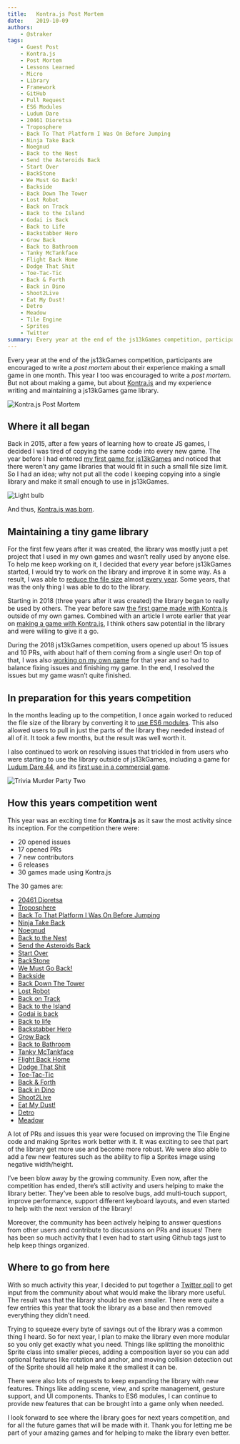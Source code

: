 ```yaml
---
title:   Kontra.js Post Mortem
date:    2019-10-09
authors:
	- @straker
tags:
	- Guest Post
	- Kontra.js
	- Post Mortem
	- Lessons Learned
	- Micro
	- Library
	- Framework
	- GitHub
	- Pull Request
	- ES6 Modules
	- Ludum Dare
	- 20461 Dioretsa
	- Troposphere
	- Back To That Platform I Was On Before Jumping
	- Ninja Take Back
	- Noegnud
	- Back to the Nest
	- Send the Asteroids Back
	- Start Over
	- BackStone
	- We Must Go Back!
	- Backside
	- Back Down The Tower
	- Lost Robot
	- Back on Track
	- Back to the Island
	- Godai is Back
	- Back to Life
	- Backstabber Hero
	- Grow Back
	- Back to Bathroom
	- Tanky McTankface
	- Flight Back Home
	- Dodge That Shit
	- Toe-Tac-Tic
	- Back & Forth
	- Back in Dino
	- Shoot2Live
	- Eat My Dust!
	- Detro
	- Meadow
	- Tile Engine
	- Sprites
	- Twitter
summary: Every year at the end of the js13kGames competition, participants are encouraged to write a post mortem about their experience making a small game in one month. This year I too was encouraged to write a post mortem. But not about making a game, but about Kontra.js and my experience writing and maintaining a js13kGames game library.
---
```


Every year at the end of the js13kGames competition, participants are encouraged to write a _post mortem_ about their experience making a small game in one month. This year I too was encouraged to write a _post mortem_. But not about making a game, but about [Kontra.js](//straker.github.io/kontra/) and my experience writing and maintaining a js13kGames game library.

![Kontra.js Post Mortem](kontrajs-post-mortem.png)

## Where it all began

Back in 2015, after a few years of learning how to create JS games, I decided I was tired of copying the same code into every new game. The year before I had entered [my first game for js13kGames](//js13kgames.com/entries/terraform) and noticed that there weren’t any game libraries that would fit in such a small file size limit. So I had an idea; why not put all the code I keeping copying into a single library and make it small enough to use in js13kGames.

![Light bulb](light-bulb.gif)

And thus, [Kontra.js was born](//github.com/straker/kontra/tree/beebe66965af1a18448a0a8815b5b6e1113ea783).

## Maintaining a tiny game library

For the first few years after it was created, the library was mostly just a pet project that I used in my own games and wasn’t really used by anyone else. To help me keep working on it, I decided that every year before js13kGames started, I would try to work on the library and improve it in some way. As a result, I was able to [reduce the file size](//github.com/straker/kontra/releases/tag/3.0.0) almost [every year](//github.com/straker/kontra/releases/tag/v4.0.0). Some years, that was the only thing I was able to do to the library.

Starting in 2018 (three years after it was created) the library began to really be used by others. The year before saw [the first game made with Kontra.js](//js13kgames.com/entries/a-day-in-the-life) outside of my own games. Combined with an article I wrote earlier that year on [making a game with Kontra.js](//medium.com/web-maker/making-asteroids-with-kontra-js-and-web-maker-95559d39b45f), I think others saw potential in the library and were willing to give it a go.

During the 2018 js13kGames competition, users opened up about 15 issues and 10 PRs, with about half of them coming from a single user! On top of that, I was also [working on my own game](//2019.js13kgames.com/entries/audio-dash) for that year and so had to balance fixing issues and finishing my game. In the end, I resolved the issues but my game wasn’t quite finished.

## In preparation for this years competition

In the months leading up to the competition, I once again worked to reduced the file size of the library by converting it to [use ES6 modules](//github.com/straker/kontra/releases/tag/v6.0.0). This also allowed users to pull in just the parts of the library they needed instead of all of it. It took a few months, but the result was well worth it.

I also continued to work on resolving issues that trickled in from users who were starting to use the library outside of js13kGames, including a game for [Ludum Dare 44](//ldjam.com/events/ludum-dare/44/snek-farm), and its [first use in a commercial game](//jackboxgames.com/trivia-murder-party-two/).

![Trivia Murder Party Two](trivia-murder-party-two.gif)

## How this years competition went

This year was an exciting time for **Kontra.js** as it saw the most activity since its inception. For the competition there were:

* 20 opened issues
* 17 opened PRs
* 7 new contributors
* 6 releases
* 30 games made using Kontra.js

The 30 games are:

* [20461 Dioretsa](//js13kgames.com/entries/20461-dioretsa)
* [Troposphere](//js13kgames.com/entries/troposphere)
* [Back To That Platform I Was On Before Jumping](//js13kgames.com/entries/back-to-that-platform-i-was-on-before-jumping)
* [Ninja Take Back](//js13kgames.com/entries/ninja-take-back)
* [Noegnud](//js13kgames.com/entries/noegnud)
* [Back to the Nest](//js13kgames.com/entries/back-to-the-nest)
* [Send the Asteroids Back](//js13kgames.com/entries/send-the-asteroids-back)
* [Start Over](//js13kgames.com/entries/start-over)
* [BackStone](//js13kgames.com/entries/backstone)
* [We Must Go Back!](//js13kgames.com/entries/we-must-go-back)
* [Backside](//js13kgames.com/entries/backside)
* [Back Down The Tower](//js13kgames.com/entries/back-down-the-tower)
* [Lost Robot](//js13kgames.com/entries/lost-robot)
* [Back on Track](//js13kgames.com/entries/back-on-track)
* [Back to the Island](//js13kgames.com/entries/back-to-the-island)
* [Godai is back](//js13kgames.com/entries/godai-is-back)
* [Back to life](//js13kgames.com/entries/back-to-life)
* [Backstabber Hero](//js13kgames.com/entries/backstabber-hero)
* [Grow Back](//js13kgames.com/entries/grow-back)
* [Back to Bathroom](//js13kgames.com/entries/back-to-bathroom)
* [Tanky McTankface](//js13kgames.com/entries/tanky-mctankface)
* [Flight Back Home](//js13kgames.com/entries/flight-back-home)
* [Dodge That Shit](//js13kgames.com/entries/dodge-that-shit)
* [Toe-Tac-Tic](//js13kgames.com/entries/toe-tac-tic)
* [Back & Forth](//js13kgames.com/entries/back-forth)
* [Back in Dino](//js13kgames.com/entries/back-in-dino)
* [Shoot2Live](//js13kgames.com/entries/shoot2live)
* [Eat My Dust!](//js13kgames.com/entries/eat-my-dust)
* [Detro](//js13kgames.com/entries/detro)
* [Meadow](//js13kgames.com/entries/meadow)

A lot of PRs and issues this year were focused on improving the Tile Engine code and making Sprites work better with it. It was exciting to see that part of the library get more use and become more robust. We were also able to add a few new features such as the ability to flip a Sprites image using negative width/height.

I’ve been blow away by the growing community. Even now, after the competition has ended, there’s still activity and users helping to make the library better. They’ve been able to resolve bugs, add multi-touch support, improve performance, support different keyboard layouts, and even started to help with the next version of the library!

Moreover, the community has been actively helping to answer questions from other users and contribute to discussions on PRs and issues! There has been so much activity that I even had to start using Github tags just to help keep things organized.

## Where to go from here

With so much activity this year, I decided to put together a [Twitter poll](//twitter.com/StevenKLambert/status/1172875307767889927) to get input from the community about what would make the library more useful. The result was that the library should be even smaller. There were quite a few entries this year that took the library as a base and then removed everything they didn’t need.

Trying to squeeze every byte of savings out of the library was a common thing I heard. So for next year, I plan to make the library even more modular so you only get exactly what you need. Things like splitting the monolithic Sprite class into smaller pieces, adding a composition layer so you can add optional features like rotation and anchor, and moving collision detection out of the Sprite should all help make it the smallest it can be.

There were also lots of requests to keep expanding the library with new features. Things like adding scene, view, and sprite management, gesture support, and UI components. Thanks to ES6 modules, I can continue to provide new features that can be brought into a game only when needed.

I look forward to see where the library goes for next years competition, and for all the future games that will be made with it. Thank you for letting me be part of your amazing games and for helping to make the library even better.